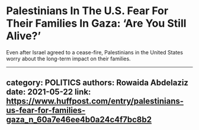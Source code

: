 # Palestinians In The U.S. Fear For Their Families In Gaza: ‘Are You Still Alive?’

Even after Israel agreed to a cease-fire, Palestinians in the United States worry about the long-term impact on their families.

---
category: POLITICS
authors: Rowaida Abdelaziz
date: 2021-05-22
link: https://www.huffpost.com/entry/palestinians-us-fear-for-families-gaza_n_60a7e46ee4b0a24c4f7bc8b2
---
